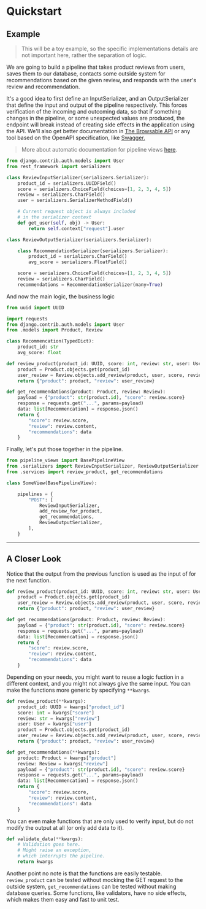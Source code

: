 # Quickstart

## Example

> This will be a toy example, so the specific implementations details
> are not important here, rather the separation of logic.

We are going to build a pipeline that takes product reviews from users, saves
them to our database, contacts some outside system for recommendations based on
the given review, and responds with the user's review and recommendation.

It's a good idea to first define an InputSerializer, and an OutputSerializer that define
the input and output of the pipeline respectively. This forces verification of the incoming
and outcoming data, so that if something changes in the pipeline, or some unexpected values
are produced, the endpoint will break instead of creating side effects in the application
using the API. We'll also get better documentation in [The Browsable API][browsable-api]
or any tool based on the OpenAPI specification, like [Swagger.][swagger]

> More about automatic documentation for pipeline views [here][schema].

```python title="serializers.py"
from django.contrib.auth.models import User
from rest_framework import serializers

class ReviewInputSerializer(serializers.Serializer):
    product_id = serializers.UUIDField()
    score = serializers.ChoiceField(choices=[1, 2, 3, 4, 5])
    review = serializers.CharField()
    user = serializers.SerializerMethodField()

    # Current request object is always included
    # in the serializer context
    def get_user(self, obj) -> User:
        return self.context["request"].user

class ReviewOutputSerializer(serializers.Serializer):

    class RecommendationSerializer(serializers.Serializer):
        product_id = serializers.CharField()
        avg_score = serializers.FloatField()

    score = serializers.ChoiceField(choices=[1, 2, 3, 4, 5])
    review = serializers.CharField()
    recommendations = RecommendationSerializer(many=True)
```

And now the main logic, the business logic

```python title="services.py"
from uuid import UUID

import requests
from django.contrib.auth.models import User
from .models import Product, Review

class Recommencation(TypedDict):
    product_id: str
    avg_score: float

def review_product(product_id: UUID, score: int, review: str, user: User):
    product = Product.objects.get(product_id)
    user_review = Review.objects.add_review(product, user, score, review)
    return {"product": product, "review": user_review}

def get_recommendations(product: Product, review: Review):
    payload = {"product": str(product.id), "score": review.score}
    response = requests.get("...", params=payload)
    data: list[Recommencation] = response.json()
    return {
        "score": review.score,
        "review": review.content,
        "recommendations": data
    }
```

Finally, let's put those together in the pipeline.

```python title="views.py"
from pipeline_views import BasePipelineView
from .serializers import ReviewInputSerializer, ReviewOutputSerializer
from .services import review_product, get_recommendations

class SomeView(BasePipelineView):

    pipelines = {
        "POST": [
            ReviewInputSerializer,
            add_review_for_product,
            get_recommendations,
            ReviewOutputSerializer,
        ],
    }
```

---

## A Closer Look

Notice that the output from the previous function is used as the input of for
the next function.

```python hl_lines="4 5 6"
def review_product(product_id: UUID, score: int, review: str, user: User):
    product = Product.objects.get(product_id)
    user_review = Review.objects.add_review(product, user, score, review)
    return {"product": product, "review": user_review}

def get_recommendations(product: Product, review: Review):
    payload = {"product": str(product.id), "score": review.score}
    response = requests.get("...", params=payload)
    data: list[Recommencation] = response.json()
    return {
        "score": review.score,
        "review": review.content,
        "recommendations": data
    }
```

Depending on your needs, you might want to reuse a logic fuction in a different context,
and you might not always give the same input. You can make the functions more generic
by specifying `**kwargs`.

```python hl_lines="1 2 3 4 5 10 11 12"
def review_product(**kwargs):
    product_id: UUID = kwargs["product_id"]
    score: int = kwargs["score"]
    review: str = kwargs["review"]
    user: User = kwargs["user"]
    product = Product.objects.get(product_id)
    user_review = Review.objects.add_review(product, user, score, review)
    return {"product": product, "review": user_review}

def get_recommendations(**kwargs):
    product: Product = kwargs["product"]
    review: Review = kwargs["review"]
    payload = {"product": str(product.id), "score": review.score}
    response = requests.get("...", params=payload)
    data: list[Recommencation] = response.json()
    return {
        "score": review.score,
        "review": review.content,
        "recommendations": data
    }
```

You can even make functions that are only used to verify input,
but do not modify the output at all (or only add data to it).

```python
def validate_data(**kwargs):
    # Validation goes here.
    # Might raise an exception,
    # which interrupts the pipeline.
    return kwargs

```

Another point no note is that the functions are easily testable.
`review_product` can be tested without mocking the GET request
to the outside system, `get_recommendations` can be tested
without making database queries. Some functions, like validators,
have no side effects, which makes them easy and fast to unit test.

[browsable-api]: https://www.django-rest-framework.org/topics/browsable-api/
[swagger]: https://swagger.io/
[schema]: https://mrthearman.github.io/drf-pipeline-views/schema/
